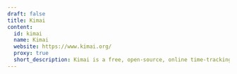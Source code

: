 ```yaml
---
draft: false
title: Kimai
content:
  id: kimai
  name: Kimai
  website: https://www.kimai.org/
  proxy: true
  short_description: Kimai is a free, open-source, online time-tracking software designed for small businesses and freelancers.
---
```


